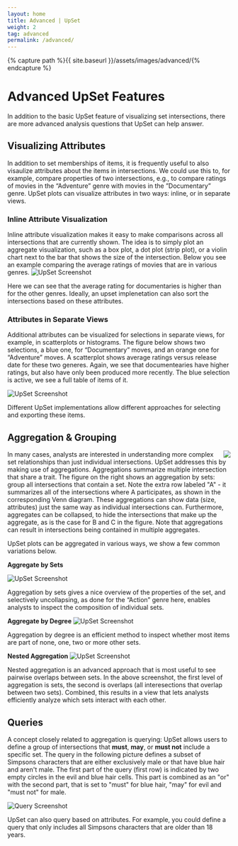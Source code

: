 ```yaml
---
layout: home
title: Advanced | UpSet
weight: 2
tag: advanced
permalink: /advanced/
---
```


{% capture path %}{{ site.baseurl }}/assets/images/advanced/{% endcapture %}

# Advanced UpSet Features

In addition to the basic UpSet feature of visualizing set intersections, there are more advanced analysis questions that UpSet can help answer. 


## Visualizing Attributes

In addition to set memberships of items, it is frequently useful to also visaulize attributes about the items in intersections. We could use this to, for example, compare properties of two intersections, e.g., to compare ratings of movies in the “Adventure” genre with movies in the ”Documentary” genre. UpSet plots can visualize attributes in two ways: inline, or in separate views. 

### Inline Attribute Visualization

Inline attribute visualization makes it easy to make comparisons across all intersections that are currently shown. The idea is to simply plot an aggregate visualization, such as a box plot, a dot plot (strip plot), or a violin chart next to the bar that shows the size of the intersection. Below you see an example comparing the average ratings of movies that are in various genres.
![UpSet Screenshot]({{path}}/upset_inline_attribute.png)

Here we can see that the average rating for documentaries is higher than for the other genres. Ideally, an upset implenetation can also sort the intersections based on these attributes. 


### Attributes in Separate Views

Additional attributes can be visualized for selections in separate views, for example, in scatterplots or histograms. The figure below shows two selections, a blue one, for “Documentary” moves, and an orange one for “Adventure” moves. A scatterplot shows average ratings versus release date for these two generes. Again, we see that documentearies have higher ratings, but also have only been produced more recently.  The blue selection is active, we see a full table of items of it. 

![UpSet Screenshot]({{path}}/upset_separate_view_attribute.png)

Different UpSet implementations allow different approaches for selecting and exporting these items. 



## Aggregation & Grouping

<img style="float: right; padding-left: 5px;" src="{{path}}/matrix_aggregation.png">
In many cases, analysts are interested in understanding more complex set relationships than just individual intersections. UpSet addresses this by making use of aggregations. Aggregations summarize multiple intersection that share a trait. The figure on the right shows an aggregation by sets: group all intersections that contain a set. Note the extra row labeled "A" - it summarizes all of the intersections where A participates, as shown in the corresponding Venn diagram. These aggregations can show data (size, attributes) just the same way as individual intersections can. Furthermore, aggregates can be collapsed, to hide the intersections that make up the aggregate, as is the case for B and C in the figure. Note that aggregations can result in intersections being contained in multiple aggregates. 

UpSet plots can be aggregated in various ways, we show a few common variations below.

**Aggregate by Sets**

![UpSet Screenshot]({{path}}/aggregate_sets.png)

Aggregation by sets gives a nice overview of the properties of the set, and selectively uncollapsing, as done for the “Action” genre here, enables analysts to inspect the composition of individual sets. 

**Aggregate by Degree**
![UpSet Screenshot]({{path}}/aggregate_degree.png)

Aggregation by degree is an efficient method to inspect whether most items are part of none, one, two or more other sets. 

**Nested Aggregation**
![UpSet Screenshot]({{path}}/aggregate_nested.png)

Nested aggregation is an advanced approach that is most useful to see pairwise overlaps between sets. In the above screenshot, the first level of aggregation is sets, the second is overlaps (all interesections that overlap between two sets). Combined, this results in a view that lets analysts efficiently analyze which sets interact with each other. 

## Queries

A concept closely related to aggregation is querying: UpSet allows users to define a group of intersections that **must**, **may**, or **must not** include a specific set. The query in the following picture defines a subset of Simpsons characters that are either exclusively male or that have blue hair and aren't male. The first part of the query (first row) is indicated by two empty circles in the evil and blue hair cells. This part is combined as an "or" with the second part, that is set to "must" for blue hair, "may" for evil and "must not" for male.

![Query Screenshot]({{path}}/query.png)

UpSet can also query based on attributes. For example, you could define a query that only includes all Simpsons characters that are older than 18 years.



